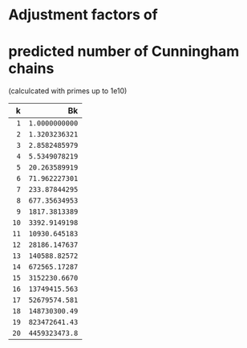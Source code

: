 # Adjustment factors of
# predicted number of Cunningham chains
(calculcated with primes up to 1e10)

|k|Bk|
|---:|---:|
|`1`|`1.0000000000`|
|`2`|`1.3203236321`|
|`3`|`2.8582485979`|
|`4`|`5.5349078219`|
|`5`|`20.263589919`|
|`6`|`71.962227301`|
|`7`|`233.87844295`|
|`8`|`677.35634953`|
|`9`|`1817.3813389`|
|`10`|`3392.9149198`|
|`11`|`10930.645183`|
|`12`|`28186.147637`|
|`13`|`140588.82572`|
|`14`|`672565.17287`|
|`15`|`3152230.6670`|
|`16`|`13749415.563`|
|`17`|`52679574.581`|
|`18`|`148730300.49`|
|`19`|`823472641.43`|
|`20`|`4459323473.8`|
